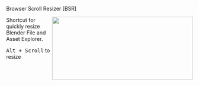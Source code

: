 Browser Scroll Resizer [BSR]

<img align="right" width="380" height="170" src="https://user-images.githubusercontent.com/84092569/161626997-3b4ebe6d-4658-431f-9c48-97a88dbff501.png">

Shortcut for quickly resize Blender File and Asset Explorer.

<kbd>Alt + Scroll</kbd> to resize
